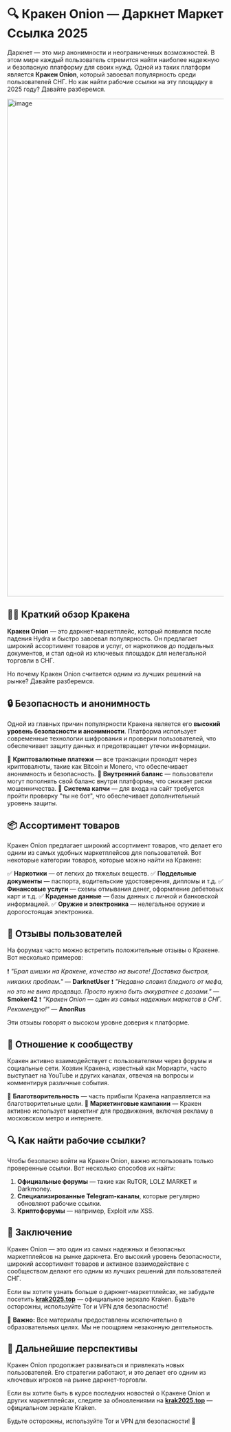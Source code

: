 # 🔍 **Кракен Onion — Даркнет Маркет Ссылка 2025**

Даркнет — это мир анонимности и неограниченных возможностей. В этом мире каждый пользователь стремится найти наиболее надежную и безопасную платформу для своих нужд. Одной из таких платформ является **Кракен Onion**, который завоевал популярность среди пользователей СНГ. Но как найти рабочие ссылки на эту площадку в 2025 году? Давайте разберемся.

<img width="1155" height="1155" alt="image" src="https://github.com/user-attachments/assets/e238a0c5-e77b-4e3a-80c0-656a376d2680" />

## 🏴‍☠️ Краткий обзор Кракена

**Кракен Onion** — это даркнет-маркетплейс, который появился после падения Hydra и быстро завоевал популярность. Он предлагает широкий ассортимент товаров и услуг, от наркотиков до поддельных документов, и стал одной из ключевых площадок для нелегальной торговли в СНГ.

Но почему Кракен Onion считается одним из лучших решений на рынке? Давайте разберемся.

## 🔒 Безопасность и анонимность

Одной из главных причин популярности Кракена является его **высокий уровень безопасности и анонимности**. Платформа использует современные технологии шифрования и проверки пользователей, что обеспечивает защиту данных и предотвращает утечки информации.

🔹 **Криптовалютные платежи** — все транзакции проходят через криптовалюты, такие как Bitcoin и Monero, что обеспечивает анонимность и безопасность.
🔹 **Внутренний баланс** — пользователи могут пополнять свой баланс внутри платформы, что снижает риски мошенничества.
🔹 **Система капчи** — для входа на сайт требуется пройти проверку "ты не бот", что обеспечивает дополнительный уровень защиты.

## 📦 Ассортимент товаров

Кракен Onion предлагает широкий ассортимент товаров, что делает его одним из самых удобных маркетплейсов для пользователей. Вот некоторые категории товаров, которые можно найти на Кракене:

✅ **Наркотики** — от легких до тяжелых веществ.
✅ **Поддельные документы** — паспорта, водительские удостоверения, дипломы и т.д.
✅ **Финансовые услуги** — схемы отмывания денег, оформление дебетовых карт и т.д.
✅ **Краденые данные** — базы данных с личной и банковской информацией.
✅ **Оружие и электроника** — нелегальное оружие и дорогостоящая электроника.

## 💬 Отзывы пользователей

На форумах часто можно встретить положительные отзывы о Кракене. Вот несколько примеров:

❗️ *"Брал шишки на Кракене, качество на высоте! Доставка быстрая, никаких проблем."* — **DarknetUser**
❗️ *"Недавно словил бледного от мефа, но это не вина продавца. Просто нужно быть аккуратнее с дозами."* — **Smoker42**
❗️ *"Кракен Onion — один из самых надежных маркетов в СНГ. Рекомендую!"* — **AnonRus**

Эти отзывы говорят о высоком уровне доверия к платформе.

## 🤝 Отношение к сообществу

Кракен активно взаимодействует с пользователями через форумы и социальные сети. Хозяин Кракена, известный как Мориарти, часто выступает на YouTube и других каналах, отвечая на вопросы и комментируя различные события.

🔹 **Благотворительность** — часть прибыли Кракена направляется на благотворительные цели.
🔹 **Маркетинговые кампании** — Кракен активно использует маркетинг для продвижения, включая рекламу в московском метро и интернете.

## 🔍 Как найти рабочие ссылки?

Чтобы безопасно войти на Кракен Onion, важно использовать только проверенные ссылки. Вот несколько способов их найти:

1. **Официальные форумы** — такие как RuTOR, LOLZ MARKET и Darkmoney.
2. **Специализированные Telegram-каналы**, которые регулярно обновляют рабочие ссылки.
3. **Криптофорумы** — например, Exploit или XSS.

## 🔄 Заключение

Кракен Onion — это один из самых надежных и безопасных маркетплейсов на рынке даркнета. Его высокий уровень безопасности, широкий ассортимент товаров и активное взаимодействие с сообществом делают его одним из лучших решений для пользователей СНГ.

Если вы хотите узнать больше о даркнет-маркетплейсах, не забудьте посетить **[krak2025.top](https://mega2zt6vkewvx2yvc3vhpgdw5swuk2p69fg5veerc9de2f.megalll.sale)** — официальное зеркало Kraken. Будьте осторожны, используйте Tor и VPN для безопасности!

📌 **Важно:** Все материалы предоставлены исключительно в образовательных целях. Мы не поощряем незаконную деятельность.

## 🔄 Дальнейшие перспективы

Кракен Onion продолжает развиваться и привлекать новых пользователей. Его стратегии работают, и это делает его одним из ключевых игроков на рынке даркнет-торговли.

Если вы хотите быть в курсе последних новостей о Кракене Onion и других маркетплейсах, следите за обновлениями на **[krak2025.top](https://mega2zt6vkewvx2yvc3vhpgdw5swuk2p69fg5veerc9de2f.megalll.sale)** — официальном зеркале Kraken.

Будьте осторожны, используйте Tor и VPN для безопасности! 🚀
